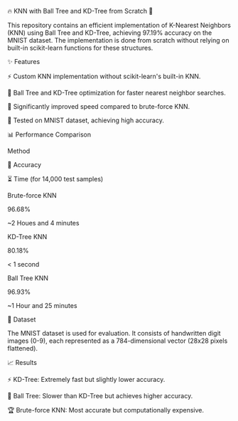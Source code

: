 🔥 KNN with Ball Tree and KD-Tree from Scratch 🚀

This repository contains an efficient implementation of K-Nearest Neighbors (KNN) using Ball Tree and KD-Tree, achieving 97.19% accuracy on the MNIST dataset. The implementation is done from scratch without relying on built-in scikit-learn functions for these structures.

✨ Features

⚡ Custom KNN implementation without scikit-learn's built-in KNN.

🌲 Ball Tree and KD-Tree optimization for faster nearest neighbor searches.

🚀 Significantly improved speed compared to brute-force KNN.

🧪 Tested on MNIST dataset, achieving high accuracy.

📊 Performance Comparison

Method

🎯 Accuracy

⏳ Time (for 14,000 test samples)

Brute-force KNN

96.68%

~2 Houes and 4 minutes

KD-Tree KNN

80.18%

< 1 second

Ball Tree KNN

96.93%

~1 Hour and 25 minutes

📝 Dataset

The MNIST dataset is used for evaluation. It consists of handwritten digit images (0-9), each represented as a 784-dimensional vector (28x28 pixels flattened).

📈 Results

⚡ KD-Tree: Extremely fast but slightly lower accuracy.

🌲 Ball Tree: Slower than KD-Tree but achieves higher accuracy.

🏆 Brute-force KNN: Most accurate but computationally expensive.
